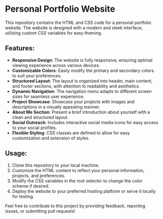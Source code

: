 # Personal Portfolio Website

This repository contains the HTML and CSS code for a personal portfolio website. The website is designed with a modern and sleek interface, utilizing custom CSS variables for easy theming.

## Features:

- **Responsive Design**: The website is fully responsive, ensuring optimal viewing experience across various devices.
- **Customizable Colors**: Easily modify the primary and secondary colors to suit your preferences.
- **Structured Layout**: The layout is organized into header, main content, and footer sections, with attention to readability and aesthetics.
- **Dynamic Navigation**: The navigation menu adapts to different screen sizes for seamless user experience.
- **Project Showcase**: Showcase your projects with images and descriptions in a visually appealing manner.
- **About Me Section**: Present a brief introduction about yourself with a clean and structured layout.
- **Social Outreach**: Includes interactive social media icons for easy access to your social profiles.
- **Flexible Styling**: CSS classes are defined to allow for easy customization and extension of styles.

## Usage:

1. Clone this repository to your local machine.
2. Customize the HTML content to reflect your personal information, projects, and preferences.
3. Modify the CSS variables in the root selector to change the color scheme if desired.
4. Deploy the website to your preferred hosting platform or serve it locally for testing.

Feel free to contribute to this project by providing feedback, reporting issues, or submitting pull requests!
